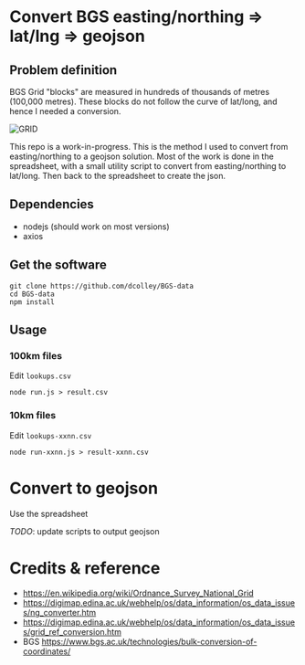 # Convert BGS easting/northing => lat/lng => geojson

## Problem definition

BGS Grid "blocks" are measured in hundreds of thousands of metres (100,000 metres). These blocks do not follow the curve of lat/long, and hence I needed a conversion.

![GRID](https://digimap.edina.ac.uk/webhelp/os/gazetteer_plus/images/natgrid.gif "BGS Grid")

This repo is a work-in-progress. This is the method I used to convert from easting/northing to a geojson solution.
Most of the work is done in the spreadsheet, with a small utility script to convert from easting/northing to lat/long. Then back to the spreadsheet to create the json.


## Dependencies

- nodejs (should work on most versions)
- axios

## Get the software
```
git clone https://github.com/dcolley/BGS-data
cd BGS-data
npm install
```

## Usage

### 100km files

Edit `lookups.csv`

`node run.js > result.csv`

### 10km files

Edit `lookups-xxnn.csv`

`node run-xxnn.js > result-xxnn.csv`


# Convert to geojson

Use the spreadsheet

*_TODO_*: update scripts to output geojson

# Credits & reference

- https://en.wikipedia.org/wiki/Ordnance_Survey_National_Grid
- https://digimap.edina.ac.uk/webhelp/os/data_information/os_data_issues/ng_converter.htm
- https://digimap.edina.ac.uk/webhelp/os/data_information/os_data_issues/grid_ref_conversion.htm
- BGS https://www.bgs.ac.uk/technologies/bulk-conversion-of-coordinates/
 
